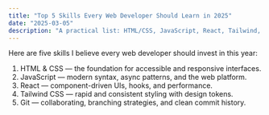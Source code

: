 ```yaml
---
title: "Top 5 Skills Every Web Developer Should Learn in 2025"
date: "2025-03-05"
description: "A practical list: HTML/CSS, JavaScript, React, Tailwind, and Git."
---
```


Here are five skills I believe every web developer should invest in this year:

1. HTML & CSS — the foundation for accessible and responsive interfaces.
2. JavaScript — modern syntax, async patterns, and the web platform.
3. React — component-driven UIs, hooks, and performance.
4. Tailwind CSS — rapid and consistent styling with design tokens.
5. Git — collaborating, branching strategies, and clean commit history.
